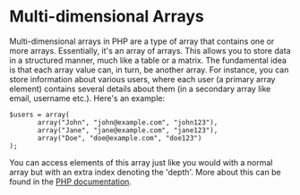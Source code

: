 # Multi-dimensional Arrays

Multi-dimensional arrays in PHP are a type of array that contains one or more arrays. Essentially, it's an array of arrays. This allows you to store data in a structured manner, much like a table or a matrix. The fundamental idea is that each array value can, in turn, be another array. For instance, you can store information about various users, where each user (a primary array element) contains several details about them (in a secondary array like email, username etc.). Here's an example: 
```    
$users = array(
       array("John", "john@example.com", "john123"),
       array("Jane", "jane@example.com", "jane123"),
       array("Doe", "doe@example.com", "doe123")
);
```
You can access elements of this array just like you would with a normal array but with an extra index denoting the 'depth'. More about this can be found in the [PHP documentation](https://www.php.net/manual/en/language.types.array.php).

